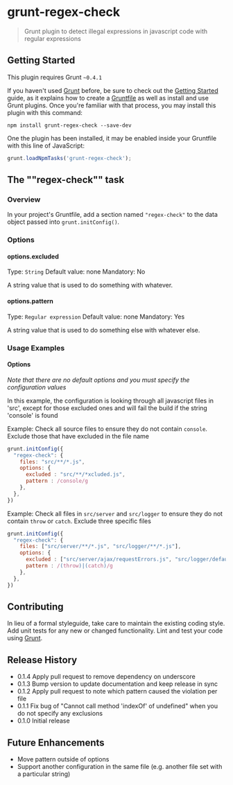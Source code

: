 # grunt-regex-check

> Grunt plugin to detect illegal expressions in javascript code with regular expressions

## Getting Started
This plugin requires Grunt `~0.4.1`

If you haven't used [Grunt](http://gruntjs.com/) before, be sure to check out the [Getting Started](http://gruntjs.com/getting-started) guide, as it explains how to create a [Gruntfile](http://gruntjs.com/sample-gruntfile) as well as install and use Grunt plugins. Once you're familiar with that process, you may install this plugin with this command:

```shell
npm install grunt-regex-check --save-dev
```

One the plugin has been installed, it may be enabled inside your Gruntfile with this line of JavaScript:

```js
grunt.loadNpmTasks('grunt-regex-check');
```

## The ""regex-check"" task

### Overview
In your project's Gruntfile, add a section named `"regex-check"` to the data object passed into `grunt.initConfig()`.

### Options

#### options.excluded
Type: `String`
Default value: none
Mandatory: No

A string value that is used to do something with whatever.

#### options.pattern
Type: `Regular expression`
Default value: none
Mandatory: Yes

A string value that is used to do something else with whatever else.

### Usage Examples

#### Options

_Note that there are no default options and you must specify the configuration values_

In this example, the configuration is looking through all javascript files in 'src', except for those excluded ones
and will fail the build if the string 'console' is found

Example: Check all source files to ensure they do not contain `console`. Exclude those that have excluded in the file name

```js
grunt.initConfig({
  "regex-check": {
    files: "src/**/*.js",
    options: {
      excluded : "src/**/*xcluded.js",
      pattern : /console/g
    },
  },
})
```

Example: Check all files in `src/server` and `src/logger` to ensure they do not contain `throw` or `catch`. Exclude three specific files

```js
grunt.initConfig({
  "regex-check": {
    files: ["src/server/**/*.js", "src/logger/**/*.js"],
    options: {
      excluded : ["src/server/ajax/requestErrors.js", "src/logger/defaultErrorLogger.js", "src/server/jqueryPluginWrapper.js"],
      pattern : /(throw)|(catch)/g
    },
  },
})
```


## Contributing
In lieu of a formal styleguide, take care to maintain the existing coding style. Add unit tests for any new or changed functionality. Lint and test your code using [Grunt](http://gruntjs.com/).

## Release History
- 0.1.4 Apply pull request to remove dependency on underscore
- 0.1.3 Bump version to update documentation and keep release in sync
- 0.1.2 Apply pull request to note which pattern caused the violation per file
- 0.1.1 Fix bug of "Cannot call method 'indexOf' of undefined" when you do not specify any exclusions
- 0.1.0 Initial release

## Future Enhancements

- Move pattern outside of options
- Support another configuration in the same file (e.g. another file set with a particular string)
